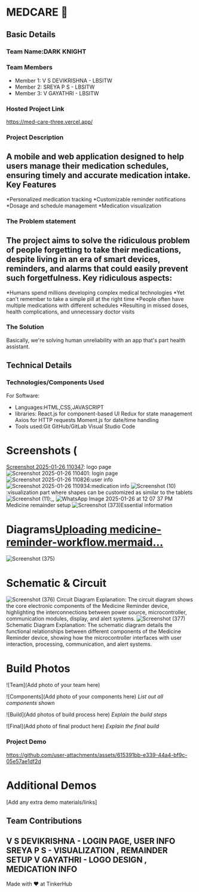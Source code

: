 # MEDCARE 🎯


## Basic Details
### Team Name:DARK KNIGHT


### Team Members
- Member 1: V S DEVIKRISHNA - LBSITW
- Member 2: SREYA P S - LBSITW
- Member 3: V GAYATHRI - LBSITW

### Hosted Project Link
https://med-care-three.vercel.app/

### Project Description
A mobile and web application designed to help users manage their medication schedules, ensuring timely and accurate medication intake.
Key Features
------------------
*Personalized medication tracking
*Customizable reminder notifications
*Dosage and schedule management
*Medication visualization


### The Problem statement
The project aims to solve the ridiculous problem of people forgetting to take their medications, despite living in an era of smart devices, reminders, and alarms that could easily prevent such forgetfulness.
Key ridiculous aspects:
-------------------------
*Humans spend millions developing complex medical technologies
*Yet can't remember to take a simple pill at the right time
*People often have multiple medications with different schedules
*Resulting in missed doses, health complications, and unnecessary doctor visits

### The Solution
Basically, we're solving human unreliability with an app that's part health assistant.

## Technical Details
### Technologies/Components Used
For Software:
- Languages:HTML,CSS,JAVASCRIPT
- libraries: React.js for component-based UI
    Redux for state management
    Axios for HTTP requests
    Moment.js for date/time handling
- Tools used:Git
    GitHub/GitLab
    Visual Studio Code

# Screenshots (
[Screenshot 2025-01-26 110347](https://github.com/user-attachments/assets/42001e99-a7eb-4851-a544-b3b4ef381e62): logo page
![Screenshot 2025-01-26 110401](https://github.com/user-attachments/assets/487bea16-04f9-452a-b978-d10a8f65357d): login page
![Screenshot 2025-01-26 110826](https://github.com/user-attachments/assets/2ee2f3b4-5f52-47b6-a285-b9670ab3de33):user info
![Screenshot 2025-01-26 110934](https://github.com/user-attachments/assets/063dff75-1571-4221-8a0c-22f7bab1605d):medication info 
![Screenshot (10)](https://github.com/user-attachments/assets/933da3e0-09e5-4c58-b72e-1a457c0eefba):visualization part where shapes can be customized as similar to the tablets
![Screenshot (11)](https://github.com/user-attachments/assets/391fecad-3794-4c33-9c59-07e73618baa1):,,
![WhatsApp Image 2025-01-26 at 12 07 37 PM](https://github.com/user-attachments/assets/50182cd8-b21f-4b50-bf3c-3fd0beb263ff)Medicine remainder setup
![Screenshot (373)](https://github.com/user-attachments/assets/9a1912d0-800e-4293-82ac-af8f7deceb76)Essential information

# Diagrams[Uploading medicine-reminder-workflow.mermaid…]()
![Screenshot (375)](https://github.com/user-attachments/assets/76e7003e-9a52-4e6b-a917-5d2aebc0f08c)


# Schematic & Circuit

![Screenshot (376)](https://github.com/user-attachments/assets/b8e60c53-388d-4d2c-8700-bce81f74065b)
Circuit Diagram Explanation:
The circuit diagram shows the core electronic components of the Medicine Reminder device, highlighting the interconnections between power source, microcontroller, communication modules, display, and alert systems.
![Screenshot (377)](https://github.com/user-attachments/assets/863b3e93-8f8b-4126-892e-cac4f767f9eb)
Schematic Diagram Explanation:
The schematic diagram details the functional relationships between different components of the Medicine Reminder device, showing how the microcontroller interfaces with user interaction, processing, communication, and alert systems.

# Build Photos
![Team](Add photo of your team here)


![Components](Add photo of your components here)
*List out all components shown*

![Build](Add photos of build process here)
*Explain the build steps*

![Final](Add photo of final product here)
*Explain the final build*

### Project Demo

https://github.com/user-attachments/assets/615391bb-e339-44a4-bf9c-05e57ae1df2d




# Additional Demos
[Add any extra demo materials/links]

## Team Contributions
V S DEVIKRISHNA - LOGIN PAGE, USER INFO
SREYA P S - VISUALIZATION , REMAINDER SETUP
V GAYATHRI - LOGO DESIGN , MEDICATION INFO
---
Made with ❤️ at TinkerHub
